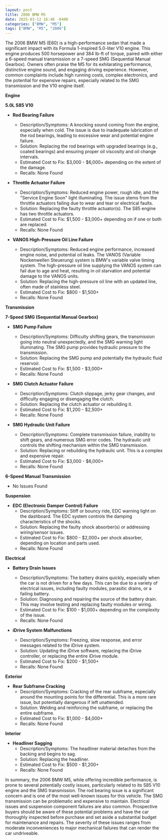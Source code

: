 ```yaml
---
layout: post
title: 2006 BMW M5
date: 2025-03-12 16:48 -0400
categories: ["BMW", "M5"]
tags: ["BMW", "M5", "2006"]
---
```

The 2006 BMW M5 (E60) is a high-performance sedan that made a significant impact with its Formula 1-inspired 5.0-liter V10 engine. This engine produces 500 horsepower and 384 lb-ft of torque, paired with either a 6-speed manual transmission or a 7-speed SMG (Sequential Manual Gearbox). Owners often praise the M5 for its exhilarating performance, distinctive engine sound, and engaging driving experience. However, common complaints include high running costs, complex electronics, and the potential for expensive repairs, especially related to the SMG transmission and the V10 engine itself.

**Engine**

**5.0L S85 V10**

*   **Rod Bearing Failure**
    *   Description/Symptoms: A knocking sound coming from the engine, especially when cold. The issue is due to inadequate lubrication of the rod bearings, leading to excessive wear and potential engine failure.
    *   Solution: Replacing the rod bearings with upgraded bearings (e.g., coated bearings) and ensuring proper oil viscosity and oil change intervals.
    *   Estimated Cost to Fix: $3,000 - $6,000+ depending on the extent of the damage.
    *   Recalls: None Found

*   **Throttle Actuator Failure**
    *   Description/Symptoms: Reduced engine power, rough idle, and the "Service Engine Soon" light illuminating. The issue stems from the throttle actuators failing due to wear and tear or electrical faults.
    *   Solution: Replacing the faulty throttle actuator(s). The S85 engine has two throttle actuators.
    *   Estimated Cost to Fix: $1,500 - $3,000+ depending on if one or both are replaced.
    *   Recalls: None Found

*   **VANOS High-Pressure Oil Line Failure**
    *   Description/Symptoms: Reduced engine performance, increased engine noise, and potential oil leaks. The VANOS (Variable Nockenwellen Steuerung) system is BMW's variable valve timing system. The high-pressure oil line supplying the VANOS system can fail due to age and heat, resulting in oil starvation and potential damage to the VANOS units.
    *   Solution: Replacing the high-pressure oil line with an updated line, often made of stainless steel.
    *   Estimated Cost to Fix: $800 - $1,500+
    *   Recalls: None Found

**Transmission**

**7-Speed SMG (Sequential Manual Gearbox)**

*   **SMG Pump Failure**
    *   Description/Symptoms: Difficulty shifting gears, the transmission going into neutral unexpectedly, and the SMG warning light illuminating. The SMG pump provides hydraulic pressure to the transmission.
    *   Solution: Replacing the SMG pump and potentially the hydraulic fluid reservoir.
    *   Estimated Cost to Fix: $1,500 - $3,000+
    *   Recalls: None Found

*   **SMG Clutch Actuator Failure**
    *   Description/Symptoms: Clutch slippage, jerky gear changes, and difficulty engaging or disengaging the clutch.
    *   Solution: Replacing the clutch actuator or rebuilding it.
    *   Estimated Cost to Fix: $1,200 - $2,500+
    *   Recalls: None Found

*   **SMG Hydraulic Unit Failure**
    *   Description/Symptoms: Complete transmission failure, inability to shift gears, and numerous SMG error codes. The hydraulic unit controls the shifting mechanism within the SMG transmission.
    *   Solution: Replacing or rebuilding the hydraulic unit. This is a complex and expensive repair.
    *   Estimated Cost to Fix: $3,000 - $6,000+
    *   Recalls: None Found

**6-Speed Manual Transmission**

* No Issues Found

**Suspension**

*   **EDC (Electronic Damper Control) Failure**
    *   Description/Symptoms: Stiff or bouncy ride, EDC warning light on the dashboard. The EDC system controls the damping characteristics of the shocks.
    *   Solution: Replacing the faulty shock absorber(s) or addressing wiring/sensor issues.
    *   Estimated Cost to Fix: $800 - $2,000+ per shock absorber, depending on location and parts used.
    *   Recalls: None Found

**Electrical**

*   **Battery Drain Issues**
    *   Description/Symptoms: The battery drains quickly, especially when the car is not driven for a few days. This can be due to a variety of electrical issues, including faulty modules, parasitic drains, or a failing battery.
    *   Solution: Diagnosing and repairing the source of the battery drain. This may involve testing and replacing faulty modules or wiring.
    *   Estimated Cost to Fix: $100 - $1,000+ depending on the complexity of the issue.
    *   Recalls: None Found

*   **iDrive System Malfunctions**
    *   Description/Symptoms: Freezing, slow response, and error messages related to the iDrive system.
    *   Solution: Updating the iDrive software, replacing the iDrive controller, or replacing the entire iDrive module.
    *   Estimated Cost to Fix: $200 - $1,500+
    *   Recalls: None Found

**Exterior**

*   **Rear Subframe Cracking**
    *   Description/Symptoms: Cracking of the rear subframe, especially around the mounting points for the differential. This is a more rare issue, but potentially dangerous if left unattended.
    *   Solution: Welding and reinforcing the subframe, or replacing the entire subframe.
    *   Estimated Cost to Fix: $1,000 - $4,000+
    *   Recalls: None Found

**Interior**

*   **Headliner Sagging**
    *   Description/Symptoms: The headliner material detaches from the backing and begins to sag.
    *   Solution: Replacing the headliner.
    *   Estimated Cost to Fix: $500 - $1,200+
    *   Recalls: None Found

In summary, the 2006 BMW M5, while offering incredible performance, is prone to several potentially costly issues, particularly related to its S85 V10 engine and the SMG transmission. The rod bearing issue is a significant concern and is one of the most well-known issues for this vehicle. The SMG transmission can be problematic and expensive to maintain. Electrical issues and suspension component failures are also common. Prospective buyers should be aware of these potential problems and have the car thoroughly inspected before purchase and set aside a substantial budget for maintenance and repairs. The severity of these issues ranges from moderate inconveniences to major mechanical failures that can render the car undriveable.

